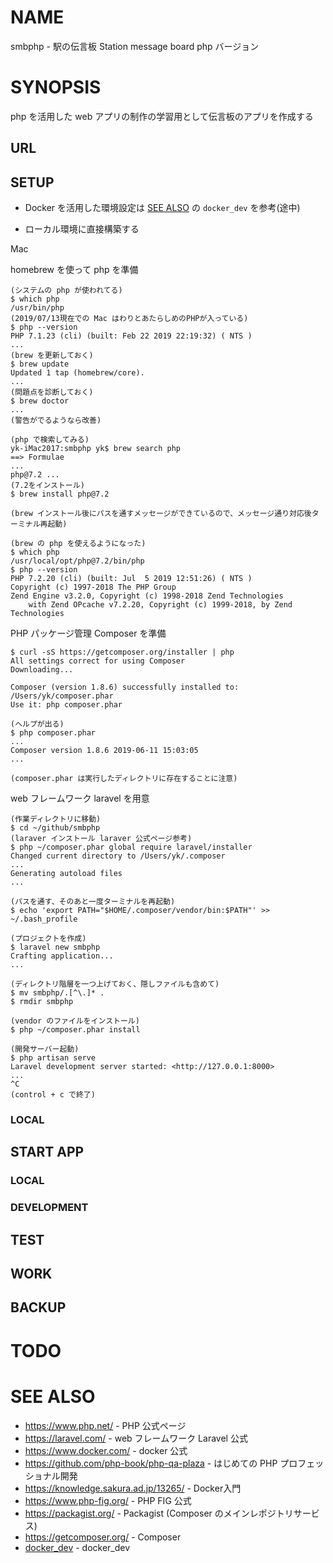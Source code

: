 # NAME

smbphp - 駅の伝言板 Station message board php バージョン

# SYNOPSIS

php を活用した web アプリの制作の学習用として伝言板のアプリを作成する

## URL

## SETUP

- Docker を活用した環境設定は [SEE ALSO](#see-also) の `docker_dev` を参考(途中)

- ローカル環境に直接構築する

Mac

homebrew を使って php を準備

```
(システムの php が使われてる)
$ which php
/usr/bin/php
(2019/07/13現在での Mac はわりとあたらしめのPHPが入っている)
$ php --version
PHP 7.1.23 (cli) (built: Feb 22 2019 22:19:32) ( NTS )
...
(brew を更新しておく)
$ brew update
Updated 1 tap (homebrew/core).
...
(問題点を診断しておく)
$ brew doctor
...
(警告がでるようなら改善)

(php で検索してみる)
yk-iMac2017:smbphp yk$ brew search php
==> Formulae
...
php@7.2 ...
(7.2をインストール)
$ brew install php@7.2

(brew インストール後にパスを通すメッセージができているので、メッセージ通り対応後ターミナル再起動)

(brew の php を使えるようになった)
$ which php
/usr/local/opt/php@7.2/bin/php
$ php --version
PHP 7.2.20 (cli) (built: Jul  5 2019 12:51:26) ( NTS )
Copyright (c) 1997-2018 The PHP Group
Zend Engine v3.2.0, Copyright (c) 1998-2018 Zend Technologies
    with Zend OPcache v7.2.20, Copyright (c) 1999-2018, by Zend Technologies
```

PHP パッケージ管理 Composer を準備

```
$ curl -sS https://getcomposer.org/installer | php
All settings correct for using Composer
Downloading...

Composer (version 1.8.6) successfully installed to: /Users/yk/composer.phar
Use it: php composer.phar

(ヘルプが出る)
$ php composer.phar
...
Composer version 1.8.6 2019-06-11 15:03:05
...

(composer.phar は実行したディレクトリに存在することに注意)
```

web フレームワーク laravel を用意

```
(作業ディレクトリに移動)
$ cd ~/github/smbphp
(laraver インストール laraver 公式ページ参考)
$ php ~/composer.phar global require laravel/installer
Changed current directory to /Users/yk/.composer
...
Generating autoload files
...

(パスを通す、そのあと一度ターミナルを再起動)
$ echo 'export PATH="$HOME/.composer/vendor/bin:$PATH"' >> ~/.bash_profile

(プロジェクトを作成)
$ laravel new smbphp
Crafting application...
...

(ディレクトリ階層を一つ上げておく、隠しファイルも含めて)
$ mv smbphp/.[^\.]* .
$ rmdir smbphp

(vendor のファイルをインストール)
$ php ~/composer.phar install

(開発サーバー起動)
$ php artisan serve
Laravel development server started: <http://127.0.0.1:8000>
...
^C
(control + c で終了)
```

### LOCAL



## START APP



### LOCAL



### DEVELOPMENT



## TEST




## WORK


## BACKUP



# TODO



# SEE ALSO

- <https://www.php.net/> - PHP 公式ページ
- <https://laravel.com/> - web フレームワーク Laravel 公式
- <https://www.docker.com/> - docker 公式
- <https://github.com/php-book/php-qa-plaza> - はじめての PHP プロフェッショナル開発
- <https://knowledge.sakura.ad.jp/13265/> - Docker入門
- <https://www.php-fig.org/> - PHP FIG 公式
- <https://packagist.org/> - Packagist (Composer のメインレポジトリサービス)
- <https://getcomposer.org/> - Composer
- [docker_dev](https://github.com/Becom-Developer/textbook/blob/master/docker_dev.md) - docker_dev
